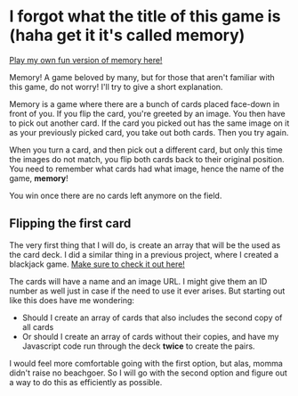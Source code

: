 # I forgot what the title of this game is (haha get it it's called memory)
[Play my own fun version of memory here!](https://www.youtube.com/watch?v=WZF64p6xKjc)

Memory! A game beloved by many, but for those that aren't familiar with this game, do not worry! I'll try to give a short explanation. </br>

Memory is a game where there are a bunch of cards placed face-down in front of you. If you flip the card, you're greeted by an image. You then have to pick out another card. If the card you picked out has the same image on it as your previously picked card, you take out both cards. Then you try again. </br>

When you turn a card, and then pick out a different card, but only this time the images do not match, you flip both cards back to their original position. You need to remember what cards had what image, hence the name of the game, **memory**! </br>

You win once there are no cards left anymore on the field. 

## Flipping the first card
The very first thing that I will do, is create an array that will be the used as the card deck. I did a similar thing in a previous project, where I created a blackjack game. [Make sure to check it out here!](https://besartelezi.github.io/js-21-card-game/) </br>

The cards will have a name and an image URL. I might give them an ID number as well just in case if the need to use it ever arises. But starting out like this does have me wondering:
* Should I create an array of cards that also includes the second copy of all cards
* Or should I create an array of cards without their copies, and have my Javascript code run through the deck **twice** to create the pairs.

I would feel more comfortable going with the first option, but alas, momma didn't raise no beachgoer. So I will go with the second option and figure out a way to do this as efficiently as possible.